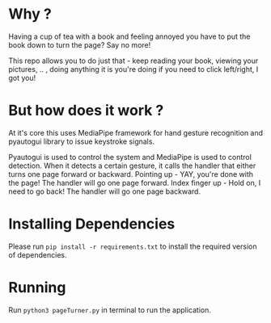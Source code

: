 # Why ?
Having a cup of tea with a book and feeling annoyed you have to put the book down to turn the page?
Say no more!

This repo allows you to do just that - keep reading your book, viewing your pictures, .. , doing anything it is you're doing if you need to click left/right, I got you!

# But how does it work ?
At it's core this uses MediaPipe framework for hand gesture recognition and pyautogui library to issue keystroke signals.

Pyautogui is used to control the system and MediaPipe is used to control detection. When it detects a certain gesture, it calls the handler that either turns one page forward or backward. Pointing up - YAY, you're done with the page! The handler will go one page forward. Index finger up - Hold on, I need to go back! The handler will go one page backward.

# Installing Dependencies
Please run ```pip install -r requirements.txt``` to install the required version of dependencies.

# Running
Run ```python3 pageTurner.py``` in terminal to run the application.